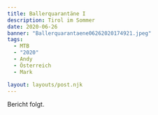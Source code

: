 ```yaml
---
title: Ballerquarantäne I
description: Tirol im Sommer 
date: 2020-06-26
banner: "Ballerquarantaene06262020174921.jpeg"
tags:
  - MTB
  - "2020"
  - Andy
  - Österreich
  - Mark

layout: layouts/post.njk
---
```


Bericht folgt.